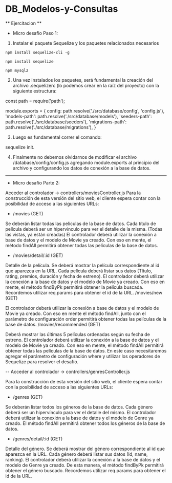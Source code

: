 # DB_Modelos-y-Consultas

** Ejercitacion **

- Micro desafio Paso 1:

1. Instalar el paquete Sequelize y los paquetes relacionados necesarios

`npm install sequelize-cli -g`

`npm install sequelize`

`npm mysql2`

2. Una vez instalados los paquetes, será fundamental la creación del archivo .sequelizerc (lo podemos crear en la raíz del proyecto) con la siguiente estructura:

const path = require('path');

module.exports = {
  config: path.resolve('./src/database/config', 'config.js'),
  'models-path': path.resolve('./src/database/models'),
  'seeders-path': path.resolve('./src/database/seeders'),
  'migrations-path': path.resolve('./src/database/migrations'),
}

3. Luego es fundamental correr el comando:

sequelize init.

4. Finalmente no debemos olvidarnos de modificar el archivo /database/config/config.js agregando module.exports al principio del archivo 
y configurando los datos de conexión a la base de datos.

--------------------------------------------------------------------------------------------------------------------------------------------------------------------

- Micro desafio Parte 2:

Acceder al controlador → controllers/moviesController.js
Para la construcción de esta versión del sitio web, el cliente espera contar con la posibilidad de acceso a las siguientes URLs:

* /movies (GET)

Se deberán listar todas las películas de la base de datos. Cada título de película deberá ser un hipervínculo para ver el detalle de la misma. 
(Todas las vistas, ya están creadas)
El controlador deberá utilizar la conexión a base de datos y el modelo de Movie ya creado. Con eso en mente, el método findAll permitirá obtener
todas las películas de la base de datos.

* /movies/detail/:id (GET)

Detalle de la película. Se deberá mostrar la película correspondiente al id que aparezca en la URL. Cada película deberá listar sus datos (Título, rating, premios, duración y fecha de estreno).
El controlador deberá utilizar la conexión a la base de datos y el modelo de Movie ya creado. Con eso en mente, el método findByPk permitirá obtener la película buscada. Recordemos utilizar req.params para obtener el id de la URL.
/movies/new (GET)

El controlador deberá utilizar la conexión a base de datos y el modelo de Movie ya creado. Con eso en mente el método findAll, 
junto con el parámetro de configuración order permitirá obtener todas las películas de la base de datos.
/movies/recommended (GET)

Deberá mostrar las últimas 5 películas ordenadas según su fecha de estreno.
El controlador deberá utilizar la conexión a la base de datos y el modelo de Movie ya creado. Con eso en mente, el método findAll 
permitirá obtener todas las películas de la base de datos.
En este caso necesitaremos agregar el parámetro de configuración where y utilizar los operadores de Sequelize para resolver el desafío.


-- Acceder al controlador → controllers/genresController.js

Para la construcción de esta versión del sitio web, el cliente espera contar con la posibilidad de acceso a las siguientes URLs:

* /genres (GET)

Se deberán listar todos los géneros de la base de datos. Cada género deberá ser un hipervínculo para ver el detalle del mismo.
El controlador deberá utilizar la conexión a la base de datos y el modelo de Genre ya creado. El método findAll permitirá obtener 
todos los géneros de la base de datos.

* /genres/detail/:id (GET)

Detalle del género. Se deberá mostrar del género correspondiente al id que aparezca en la URL.
Cada género deberá listar sus datos (Id, name, ranking).
El controlador deberá utilizar la conexión a la base de datos y el modelo de Genre ya creado. De esta manera, 
el método findByPk permitirá obtener el género buscado. Recordemos utilizar req.params para obtener el id de la URL.
